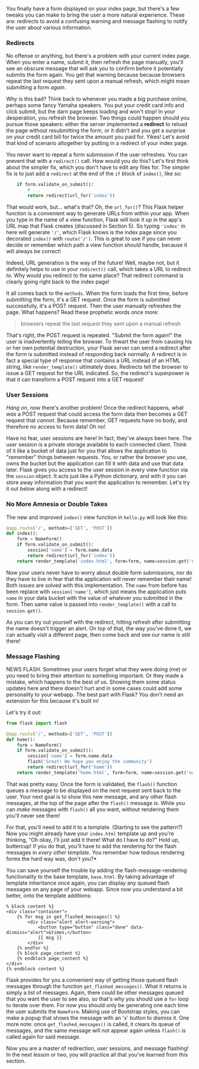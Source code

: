 You finally have a form displayed on your index page, but there's a few tweaks you can make to bring the user a more natural experience. These are: redirects to avoid a confusing warning and message flashing to notify the user about various information.

### Redirects

[//]: # (I aim to shorten this section at some point)

No offense or anything, but there's a problem with your current index page. When you enter a name, submit it, then refresh the page manually, you'll see an obscure message that will ask you to confirm before it potentially submits the form again. You get that warning because because browsers repeat the last request they sent upon a manual refresh, which might mean submitting a form *again*.

Why is this bad? Think back to whenever you made a big purchase online, perhaps some fancy Yamaha speakers. You put your credit card info and click submit, but the darn page keeps loading and won't stop! In your desperation, you refresh the browser. Two things could happen should you pursue those speakers: either the server implemented a **redirect** to reload the page without resubmitting the form, or it didn't and you get a surprise on your credit card bill for twice the amount you paid for. Yikes! Let's avoid that kind of scenario altogether by putting in a redirect of your index page.

You never want to repeat a form submission if the user refreshes. You can prevent that with a `redirect()` call. How would you do this? Let's first think about the simpler fix, which you don't have to edit any files for. The simpler fix is to just add a `redirect` at the end of the `if` block of `index()`, like so:

```python
    if form.validate_on_submit():
        # ...
        return redirect(url_for('index'))
```

[//]: # (TODO: Link to course section 5)

That would work, but... what's that? Oh, the `url_for()`? This Flask helper function is a convenient way to generate URLs from within your app. When you type in the name of a view function, Flask will look it up in the app's URL map that Flask creates (discussed in Section 5). So typing `'index'` in here will generate `'/'`, which Flask knows is the index page since you decorated `index()` with `route('/')`. This is great to use if you can never decide or remember which path a view function should handle, because it will always be correct!

Indeed, URL generation is the way of the future! Well, maybe not, but it definitely helps to use in your `redirect()` call, which takes a URL to redirect *to*. Why would you redirect to the same place? That redirect command is clearly going right back to the index page!

It all comes back to the `methods`. When the form loads the first time, before submitting the form, it's a GET request. Once the form is submitted successfully, it's a POST request. Then the user manually refreshes the page. What happens? Read these prophetic words once more:

>browsers repeat the last request they sent upon a manual refresh

That's right, the POST request is repeated. "Submit the form again!" the user is inadvertently telling the browser. To thwart the user from causing his or her own potential destruction, your Flask server can send a redirect after the form is submitted instead of responding back normally. A redirect is in fact a special type of response that contains a URL instead of an HTML string, like `render_template()` ultimately does. Redirects tell the browser to issue a GET request for the URL indicated. So, the redirect's superpower is that it can transform a POST request into a GET request!

### User Sessions

*Hang on*, now there's another problem! Once the redirect happens, what *was* a POST request that could access the form data then becomes a GET request that *cannot*. Because remember, GET requests have no body, and therefore no access to form data! Oh no!

Have no fear, user sessions are here! In fact, they've always been here. The user session is a private storage available to each connected client. Think of it like a bucket of data just for you that allows the application to "remember" things between requests. You, or rather the browser you use, owns the bucket but the application can fill it with data and use that data later. Flask gives you access to the user session in every view function via the `session` object. It acts just like a Python dictionary, and with it you can store away information that you want the application to remember. Let's try it out below along with a redirect!

### No More Amnesia or Double Takes

The new and improved `index()` view function in `hello.py` will look like this:

```python
@app.route('/', methods=['GET', 'POST'])
def index():
    form = NameForm()
    if form.validate_on_submit():
        session['name'] = form.name.data
        return redirect(url_for('index'))
    return render_template('index.html', form=form, name=session.get('name'))
```

Now your users never have to worry about double form submissions, nor do they have to live in fear that the application will never remember their name! Both issues are solved with this implementation. The `name` from before has been replace with `session['name']`, which just means the application puts `name` in your data bucket with the value of whatever you submitted in the form. Then same value is passed into `render_template()` with a call to `session.get()`.

As you can try out yourself with the redirect, hitting refresh after submitting the name doesn't trigger an alert. On top of that, the way you've done it, we can actually visit a different page, then come back and see our name is still there!

### Message Flashing

NEWS FLASH. Sometimes your users forget what they were doing (me) or you need to bring their attention to something important. Or they made a mistake, which happens to the best of us. Showing them some status updates here and there doesn't hurt and in some cases could add some personality to your webapp. The best part with Flask? You don't need an extension for this because it's built in!

Let's try it out:

```python
from flask import flash

@app.route('/', methods=['GET', 'POST'])
def home():
    form = NameForm()
    if form.validate_on_submit():
        session['name'] = form.name.data
        flash('Great! We hope you enjoy the community')
        return redirect(url_for('home'))
    return render_template('home.html', form=form, name=session.get('name'))
```

That was pretty easy. Once the form is validated, the `flash()` function queues a message to be displayed on the next request sent back to the user. Your next goal is to show this new message, and any other flash messages, at the top of the page after the `flash()` message is. While you can *make* messages with `flash()` all you want, without rendering them you'll never see them!

For that, you'll need to add it to a template. (Starting to see the pattern?) Now you might already have your `index.html` template up and you're thinking, "Oh okay, I'll just add it there! What do I have to do?" Hold up, buttercup! If you do that, you'll have to add the rendering for the flash messages in *every other template*. You remember how tedious rendering forms the hard way was, don't you?*

You can save yourself the trouble by adding the flash-message-rendering functionality to the base template, `base.html`. By taking advantage of template inheritance once again, you can display any queued flash messages on any page of your webapp. Since now you understand a bit better, onto the template additions:

```jinja2
% block content %}
<div class="container">
    {% for msg in get_flashed_messages() %}
        <div class="alert alert-warning">
            <button type="button" class="done" data-dismiss="alert">&times;</button>
            {{ msg }}
        </div>
    {% endfor %}
    {% block page_content %}
    {% endblock page_content %}
</div>
{% endblock content %}
```

Flask provides for you a convenient way of getting those queued flash messages through the function `get_flashed_messages()`. What it returns is simply a list of messages. Again, there could be other messages queued that you want the user to see also, so that's why you should use a `for` loop to iterate over them. For now you should only be generating one each time the user submits the `NameForm`. Making use of Bootstrap styles, you can make a popup that shows the message with an 'x' button to dismiss it. One more note: once `get_flashed_messages()` is called, it clears its queue of messages, and the same message will not appear again unless `flash()` is called again for said message.

Now you are a master of redirection, user sessions, and message flashing! In the next lesson or two, you will practice all that you've learned from this section.
